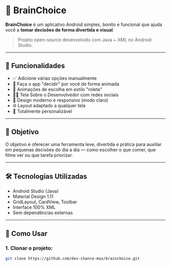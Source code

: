 # 🧠 BrainChoice

**BrainChoice** é um aplicativo Android simples, bonito e funcional que ajuda você a **tomar decisões de forma divertida e visual**.

> Projeto open-source desenvolvido com Java + XML no Android Studio.

---

## 📱 Funcionalidades

- ✅ Adicione várias opções manualmente
- 🔄 Faça o app "decidir" por você de forma animada
- 🎲 Animações de escolha em estilo "roleta"
- 🧑‍💻 Tela Sobre o Desenvolvedor com redes sociais
- 🧩 Design moderno e responsivo (modo claro)
- 🌐 Layout adaptado a qualquer tela
- 🌈 Totalmente personalizável

---

## 🧠 Objetivo

O objetivo é oferecer uma ferramenta leve, divertida e prática para auxiliar em pequenas decisões do dia a dia — como escolher o que comer, que filme ver ou que tarefa priorizar.

---

## 🛠️ Tecnologias Utilizadas

- Android Studio (Java)
- Material Design 1.11
- GridLayout, CardView, Toolbar
- Interface 100% XML
- Sem dependências externas

---

## 🚀 Como Usar

### 1. Clonar o projeto:

```bash
git clone https://github.com/dev-chance-max/brainchoice.git
